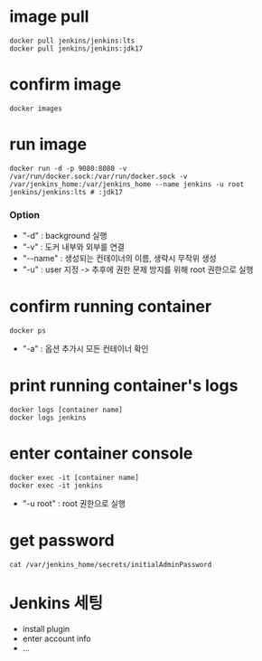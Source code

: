 # image pull
```
docker pull jenkins/jenkins:lts
docker pull jenkins/jenkins:jdk17
```
# confirm image
```
docker images
```
# run image
```
docker run -d -p 9080:8080 -v /var/run/docker.sock:/var/run/docker.sock -v /var/jenkins_home:/var/jenkins_home --name jenkins -u root jenkins/jenkins:lts # :jdk17
```
### Option
- "-d" : background 실행
- "-v" : 도커 내부와 외부를 연결
- "--name" : 생성되는 컨테이너의 이름, 생략시 무작위 생성
- "-u" : user 지정 -> 추후에 권한 문제 방지를 위해 root 권한으로 실행

# confirm running container
```
docker ps
```
- "-a" : 옵션 추가시 모든 컨테이너 확인

# print running container's logs
```
docker logs [container name]
docker logs jenkins
```
# enter container console
```
docker exec -it [container name]
docker exec -it jenkins
```
- "-u root" : root 권한으로 실행
# get password
```
cat /var/jenkins_home/secrets/initialAdminPassword
```

# Jenkins 세팅
- install plugin
- enter account info
- ...

  
